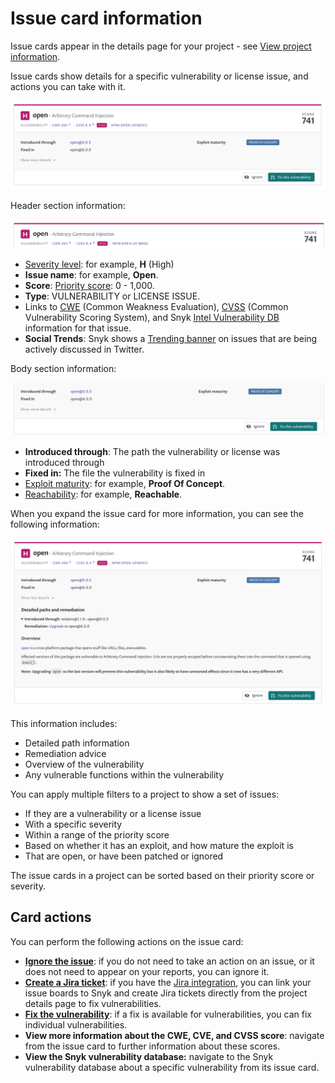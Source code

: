# Issue card information

Issue cards appear in the details page for your project - see [View project information](https://docs.snyk.io/getting-started/introduction-to-snyk-projects/view-project-information).

Issue cards show details for a specific vulnerability or license issue, and actions you can take with it.

![](../../.gitbook/assets/screenshot_2021-03-01_at_16.19.01.png)

Header section information:

![](../../.gitbook/assets/issue-card-header.png)

* [Severity level](https://support.snyk.io/hc/en-us/articles/4403987394961-Severity-levels): for example, **H** \(High\)
* **Issue name**: for example, **Open**.
* **Score**: [Priority score](https://docs.snyk.io/fixing-and-prioritizing-issues/starting-to-fix-vulnerabilities/snyk-priority-score): 0 - 1,000.
* **Type**: VULNERABILITY or LICENSE ISSUE.
* Links to [CWE](https://cwe.mitre.org/index.html) \(Common Weakness Evaluation\), [CVSS](https://www.first.org/cvss/calculator/3.1) \(Common Vulnerability Scoring System\), and Snyk [Intel Vulnerability DB](https://snyk.io/vuln) information for that issue.
* **Social Trends**: Snyk shows a [Trending banner](https://support.snyk.io/hc/en-us/articles/4404328187921) on issues that are being actively discussed in Twitter.

Body section information:

![](../../.gitbook/assets/issue-card-body.png)

* **Introduced through**: The path the vulnerability or license was introduced through
* **Fixed in:** The file the vulnerability is fixed in
* [Exploit maturity](https://docs.snyk.io/fixing-and-prioritizing-issues/issue-management/evaluating-and-prioritizing-vulnerabilities): for example, **Proof Of Concept**.
* [Reachability](https://support.snyk.io/hc/en-us/articles/360010554837-Reachable-Vulnerabilities-): for example, **Reachable**.

When you expand the issue card for more information, you can see the following information:

![](../../.gitbook/assets/screenshot_2021-03-01_at_16.08.49.png)

This information includes:

* Detailed path information
* Remediation advice
* Overview of the vulnerability
* Any vulnerable functions within the vulnerability

You can apply multiple filters to a project to show a set of issues:

* If they are a vulnerability or a license issue
* With a specific severity 
* Within a range of the priority score 
* Based on whether it has an exploit, and how mature the exploit is
* That are open, or have been patched or ignored 

The issue cards in a project can be sorted based on their priority score or severity.

## Card actions

You can perform the following actions on the issue card:

* [**Ignore the issue**](https://support.snyk.io/hc/en-us/articles/360003891098-Ignoring-issues-not-prioritized-for-your-project): if you do not need to take an action on an issue, or it does not need to appear on your reports, you can ignore it.
* [**Create a Jira ticket**](https://docs.snyk.io/integrations/untitled-3/jira): if you have the [Jira integration](https://docs.snyk.io/integrations/untitled-3/jira), you can link your issue boards to Snyk and create Jira tickets directly from the project details page to fix vulnerabilities.
* [**Fix the vulnerability**](https://docs.snyk.io/snyk-open-source/open-source-basics/fixing-vulnerabilities): if a fix is available for vulnerabilities, you can fix individual vulnerabilities.
* **View more information about the CWE, CVE, and CVSS score**: navigate from the issue card to further information about these scores.
* **View the Snyk vulnerability database:** navigate to the Snyk vulnerability database about a specific vulnerability from its issue card.

